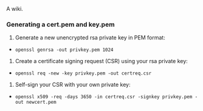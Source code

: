 A wiki.

### Generating a cert.pem and key.pem
 1. Generate a new unencrypted rsa private key in PEM format:
  * ```openssl genrsa -out privkey.pem 1024```
 1. Create a certificate signing request (CSR) using your rsa private key:
  * ```openssl req -new -key privkey.pem -out certreq.csr```
 1. Self-sign your CSR with your own private key:
  * ```openssl x509 -req -days 3650 -in certreq.csr -signkey privkey.pem -out newcert.pem```
